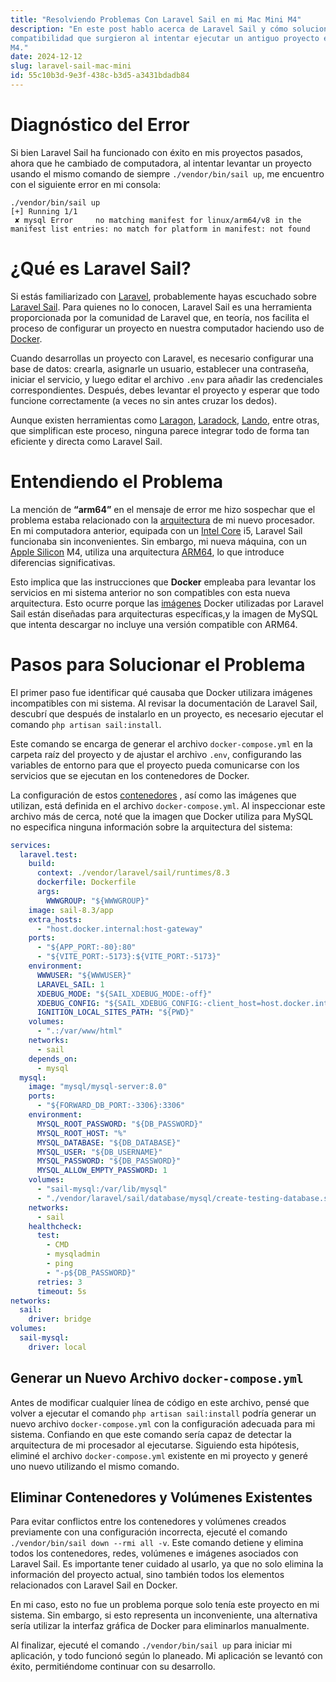 ```yaml
---
title: "Resolviendo Problemas Con Laravel Sail en mi Mac Mini M4"
description: "En este post hablo acerca de Laravel Sail y cómo solucioné algunos problemas
compatibilidad que surgieron al intentar ejecutar un antiguo proyecto en mi nueva Mac Mini 
M4."
date: 2024-12-12
slug: laravel-sail-mac-mini
id: 55c10b3d-9e3f-438c-b3d5-a3431bdadb84
---
```


# Diagnóstico del Error

Si bien Laravel Sail ha funcionado con éxito en mis proyectos pasados, ahora
que he cambiado de computadora, al intentar levantar un proyecto usando el mismo
comando de siempre `./vendor/bin/sail up`, me encuentro con el siguiente error
en mi consola:

```shell
./vendor/bin/sail up
[+] Running 1/1
 ✘ mysql Error     no matching manifest for linux/arm64/v8 in the manifest list entries: no match for platform in manifest: not found
```

# ¿Qué es Laravel Sail?

Si estás familiarizado con [Laravel](https://laravel.com/), probablemente hayas
escuchado sobre [Laravel Sail](https://laravel.com/docs/11.x/sail). Para quienes
no lo conocen, Laravel Sail es una herramienta proporcionada por la comunidad de
Laravel que, en teoría, nos facilita el proceso de configurar un proyecto en
nuestra computador haciendo uso de [Docker](<https://en.wikipedia.org/wiki/Docker_(software)>).

Cuando desarrollas un proyecto con Laravel, es necesario configurar una base de
datos: crearla, asignarle un usuario, establecer una contraseña, iniciar el
servicio, y luego editar el archivo `.env` para añadir las credenciales
correspondientes. Después, debes levantar el proyecto y esperar que todo
funcione correctamente (a veces no sin antes cruzar los dedos).

Aunque existen herramientas como [Laragon](https://laragon.org/), [Laradock](https://laradock.io/),
[Lando](https://docs.lando.dev/plugins/laravel/), entre otras, que simplifican
este proceso, ninguna parece integrar todo de forma tan eficiente y directa como
Laravel Sail.

# Entendiendo el Problema

La mención de **“arm64”** en el mensaje de error me hizo sospechar que el problema estaba
relacionado con la [arquitectura](https://es.wikipedia.org/wiki/Microprocesador#Arquitecturas)
de mi nuevo procesador. En mi computadora anterior, equipada con un [Intel Core](https://en.wikipedia.org/wiki/Intel_Core)
i5, Laravel Sail funcionaba sin inconvenientes. Sin embargo, mi nueva máquina, con un [Apple Silicon](https://en.wikipedia.org/wiki/Apple_silicon)
M4, utiliza una arquitectura [ARM64](https://en.wikipedia.org/wiki/AArch64), lo que
introduce diferencias significativas.

Esto implica que las instrucciones que **Docker** empleaba para levantar los servicios en
mi sistema anterior no son compatibles con esta nueva arquitectura. Esto ocurre porque las
[imágenes](https://docs.docker.com/get-started/docker-concepts/the-basics/what-is-an-image/)
Docker utilizadas por Laravel Sail están diseñadas para arquitecturas específicas,y la
imagen de MySQL que intenta descargar no incluye una versión compatible con ARM64.

# Pasos para Solucionar el Problema

El primer paso fue identificar qué causaba que Docker utilizara imágenes incompatibles con
mi sistema. Al revisar la documentación de Laravel Sail, descubrí que después de
instalarlo en un proyecto, es necesario ejecutar el comando `php artisan sail:install`.

Este comando se encarga de generar el archivo `docker-compose.yml` en la carpeta raíz del
proyecto y de ajustar el archivo `.env`, configurando las variables de entorno para que el
proyecto pueda comunicarse con los servicios que se ejecutan en los contenedores de
Docker.

La configuración de estos [contenedores](https://docs.docker.com/get-started/docker-concepts/the-basics/what-is-a-container/)
, así como las imágenes que utilizan, está definida en el archivo `docker-compose.yml`. Al
inspeccionar este archivo más de cerca, noté que la imagen que Docker utiliza para MySQL
no especifica ninguna información sobre la arquitectura del sistema:

```yml title="docker-compose.yml" collapse={11-25, 33-55}
services:
  laravel.test:
    build:
      context: ./vendor/laravel/sail/runtimes/8.3
      dockerfile: Dockerfile
      args:
        WWWGROUP: "${WWWGROUP}"
    image: sail-8.3/app
    extra_hosts:
      - "host.docker.internal:host-gateway"
    ports:
      - "${APP_PORT:-80}:80"
      - "${VITE_PORT:-5173}:${VITE_PORT:-5173}"
    environment:
      WWWUSER: "${WWWUSER}"
      LARAVEL_SAIL: 1
      XDEBUG_MODE: "${SAIL_XDEBUG_MODE:-off}"
      XDEBUG_CONFIG: "${SAIL_XDEBUG_CONFIG:-client_host=host.docker.internal}"
      IGNITION_LOCAL_SITES_PATH: "${PWD}"
    volumes:
      - ".:/var/www/html"
    networks:
      - sail
    depends_on:
      - mysql
  mysql:
    image: "mysql/mysql-server:8.0"
    ports:
      - "${FORWARD_DB_PORT:-3306}:3306"
    environment:
      MYSQL_ROOT_PASSWORD: "${DB_PASSWORD}"
      MYSQL_ROOT_HOST: "%"
      MYSQL_DATABASE: "${DB_DATABASE}"
      MYSQL_USER: "${DB_USERNAME}"
      MYSQL_PASSWORD: "${DB_PASSWORD}"
      MYSQL_ALLOW_EMPTY_PASSWORD: 1
    volumes:
      - "sail-mysql:/var/lib/mysql"
      - "./vendor/laravel/sail/database/mysql/create-testing-database.sh:/docker-entrypoint-initdb.d/10-create-testing-database.sh"
    networks:
      - sail
    healthcheck:
      test:
        - CMD
        - mysqladmin
        - ping
        - "-p${DB_PASSWORD}"
      retries: 3
      timeout: 5s
networks:
  sail:
    driver: bridge
volumes:
  sail-mysql:
    driver: local
```

## Generar un Nuevo Archivo `docker-compose.yml`

Antes de modificar cualquier línea de código en este archivo, pensé que volver a ejecutar
el comando `php artisan sail:install` podría generar un nuevo archivo `docker-compose.yml`
con la configuración adecuada para mi sistema. Confiando en que este comando sería capaz de
detectar la arquitectura de mi procesador al ejecutarse. Siguiendo esta hipótesis, eliminé
el archivo `docker-compose.yml` existente en mi proyecto y generé uno nuevo utilizando el
mismo comando.

## Eliminar Contenedores y Volúmenes Existentes

Para evitar conflictos entre los contenedores y volúmenes creados previamente con una
configuración incorrecta, ejecuté el comando `./vendor/bin/sail down --rmi all -v`. Este
comando detiene y elimina todos los contenedores, redes, volúmenes e imágenes asociados
con Laravel Sail. Es importante tener cuidado al usarlo, ya que no solo elimina la
información del proyecto actual, sino también todos los elementos relacionados con Laravel
Sail en Docker.

En mi caso, esto no fue un problema porque solo tenía este proyecto en mi sistema. Sin
embargo, si esto representa un inconveniente, una alternativa sería utilizar la interfaz
gráfica de Docker para eliminarlos manualmente.

Al finalizar, ejecuté el comando `./vendor/bin/sail up` para iniciar mi aplicación, y todo
funcionó según lo planeado. Mi aplicación se levantó con éxito, permitiéndome continuar
con su desarrollo.
